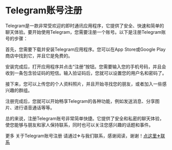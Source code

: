 # Telegram账号注册

Telegram是一款非常受欢迎的即时通讯应用程序，它提供了安全、快速和简单的聊天体验。要开始使用Telegram，您需要注册一个账号。以下是注册Telegram账号的步骤：

首先，您需要下载并安装Telegram应用程序。您可以在App Store或Google Play商店中找到它，并且它是免费的。

安装完成后，打开应用程序并点击“注册”按钮。您需要输入您的手机号码，并且会收到一条包含验证码的短信。输入验证码后，您就可以设置您的用户名和密码了。

接下来，您可以上传您的个人资料照片，并且开始寻找您的朋友，或者加入一些感兴趣的群组。

注册完成后，您就可以开始畅享Telegram的各种功能，例如发送消息、分享图片、进行语音通话等等。

总的来说，注册Telegram账号非常简单快捷。它提供了安全和私密的聊天体验，使您能够与朋友和家人保持联系，同时也可以关注您感兴趣的话题和事件。

更多 关于Telegram账号注册 请通过✈与我们联系，感谢阅读，谢谢！[点这里✈联系](https://ww.k02.cc)